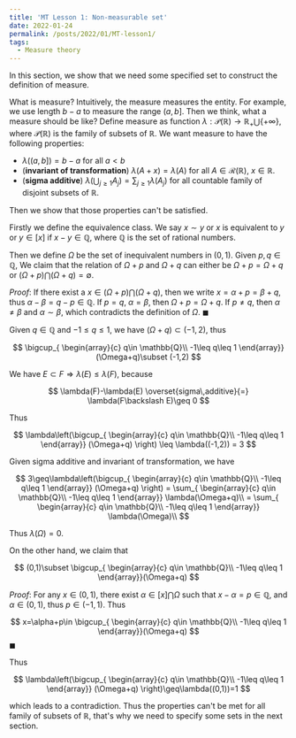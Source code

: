 ```yaml
---
title: 'MT Lesson 1: Non-measurable set'
date: 2022-01-24
permalink: /posts/2022/01/MT-lesson1/
tags:
  - Measure theory
---
```


In this section, we show that we need some specified set to construct the definition of measure.

What is measure? Intuitively, the measure measures the entity. For example, we use length $b-a$ to measure the range $(a,b]$. Then we think, what a measure should be like? Define measure as  function $\lambda: \mathcal{P}(\mathbb{R})\to\mathbb{R}_+\bigcup \left\{ +\infty \right\}$, where $\mathcal{P}(\mathbb{R})$ is the family of subsets of $\mathbb{R}$. We want measure to have the following properties:

- $\lambda\big((a,b]\big)=b-a$ for all $a<b$
- (**invariant of transformation**) $\lambda(A+x)=\lambda(A)$ for all $A\in \mathcal{R}(\mathbb{R})$, $x\in \mathbb{R}$.
- (**sigma additive**) $\lambda(\bigcup_{j\geq1}A_j)=\sum_{j\geq1} \lambda(A_j)$ for all countable family of disjoint subsets of $\mathbb{R}$. 

Then we show that those properties can't be satisfied.

Firstly we define the equivalence class. We say $x\sim y$ or $x$ is equivalent to $y$ or $y \in [x]$ if $x-y\in \mathbb{Q}$, where $\mathbb{Q}$ is the set of rational numbers. 

Then we define $\Omega$ be the set of inequivalent numbers in $(0,1)$. Given $p,q\in \mathbb{Q}$, We claim that the relation of $\Omega+p$ and $\Omega+q$ can either be $\Omega+p=\Omega+q$ or $(\Omega+p)\bigcap(\Omega+q)=\emptyset$.

*Proof*: If there exist a $x\in (\Omega+p)\bigcap(\Omega+q)$, then we write  $x=\alpha+p=\beta+q$, thus $\alpha-\beta=q-p\in\mathbb{Q}$. If $p=q$, $\alpha=\beta$, then $\Omega+p=\Omega+q$. If $p\ne q$, then $\alpha\neq \beta$ and $\alpha\sim \beta$, which contradicts the definition of $\Omega$. $\blacksquare$

Given $q\in \mathbb{Q}$ and $-1\leq q\leq 1$, we have $(\Omega+q)\subset (-1, 2)$, thus 


$$
\bigcup_{
\begin{array}{c}
q\in \mathbb{Q}\\  
-1\leq q\leq 1
\end{array}}
(\Omega+q)\subset (-1,2)
$$


We have $E\subset F \Longrightarrow \lambda(E)\leq \lambda(F)$, because 


$$
\lambda(F)-\lambda(E)
\overset{sigma\,additive}{=}
\lambda(F\backslash E)\geq 0
$$


Thus


$$
\lambda\left(\bigcup_{
\begin{array}{c}
q\in \mathbb{Q}\\  
-1\leq q\leq 1
\end{array}}
(\Omega+q)
\right) \leq \lambda((-1,2)) = 3
$$


Given sigma additive and invariant of transformation, we have


$$
3\geq\lambda\left(\bigcup_{
\begin{array}{c}
q\in \mathbb{Q}\\  
-1\leq q\leq 1
\end{array}}
(\Omega+q)
\right)
= \sum_{
\begin{array}{c}
q\in \mathbb{Q}\\  
-1\leq q\leq 1
\end{array}}
\lambda(\Omega+q)\\
= \sum_{
\begin{array}{c}
q\in \mathbb{Q}\\  
-1\leq q\leq 1
\end{array}}
\lambda(\Omega)\\
$$


Thus $\lambda(\Omega)=0$.

On the other hand, we claim that 


$$
(0,1)\subset \bigcup_{
\begin{array}{c}
q\in \mathbb{Q}\\  
-1\leq q\leq 1
\end{array}}(\Omega+q)
$$


*Proof*: For any $x\in (0,1)$, there exist $\alpha\in [x]\bigcap \Omega$ such that $x-\alpha=p\in \mathbb{Q}$, and $\alpha \in(0,1)$, thus $p\in(-1,1)$. Thus


$$
x=\alpha+p\in \bigcup_{
\begin{array}{c}
q\in \mathbb{Q}\\  
-1\leq q\leq 1
\end{array}}(\Omega+q)
$$
$\blacksquare$

Thus


$$
\lambda\left(\bigcup_{
\begin{array}{c}
q\in \mathbb{Q}\\  
-1\leq q\leq 1
\end{array}}
(\Omega+q)
\right)\geq\lambda((0,1))=1
$$


which leads to a contradiction. Thus the properties can't be met for all family of subsets of $\mathbb{R}$, that's why we need to specify some sets in the next section.